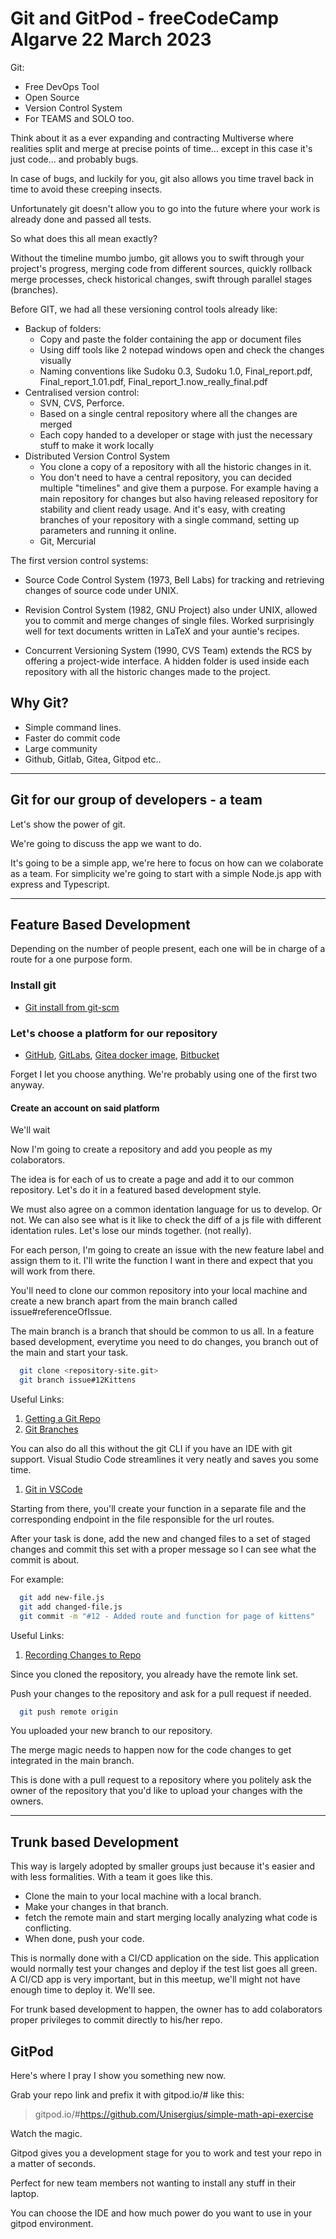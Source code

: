 # Git and GitPod - freeCodeCamp Algarve 22 March 2023

Git:

* Free DevOps Tool
* Open Source
* Version Control System
* For TEAMS and SOLO too.

Think about it as a ever expanding and contracting Multiverse
where realities split and merge at precise points of time...
except in this case it's just code... and probably bugs.

In case of bugs, and luckily for you, git also allows you time
travel back in time to avoid these creeping insects.

Unfortunately git doesn't allow you to go into the future where
your work is already done and passed all tests.

So what does this all mean exactly?

Without the timeline mumbo jumbo, git allows you to swift through your project's progress, merging code from different sources, quickly rollback merge processes, check historical changes, swift through parallel stages (branches).

Before GIT, we had all these versioning control tools already like:

* Backup of folders:
  * Copy and paste the folder containing the app or document files
  * Using diff tools like 2 notepad windows open and check the changes visually
  * Naming conventions like Sudoku 0.3, Sudoku 1.0, Final_report.pdf, Final_report_1.01.pdf, Final_report_1.now_really_final.pdf
* Centralised version control:
  * SVN, CVS, Perforce.
  * Based on a single central repository where all the changes are merged
  * Each copy handed to a developer or stage with just the necessary stuff to make it work locally
* Distributed Version Control System
  * You clone a copy of a repository with all the historic changes in it.
  * You don't need to have a central repository, you can decided multiple "timelines" and give them a purpose. For example having a main repository for changes but also having released repository for stability and client ready usage. And it's easy, with creating branches of your repository with a single command, setting up parameters and running it online.
  * Git, Mercurial

The first version control systems:

* Source Code Control System (1973, Bell Labs) for tracking and retrieving changes of source code under UNIX.

* Revision Control System (1982, GNU Project) also under UNIX, allowed you to commit and merge changes of single files. Worked surprisingly well for text documents written in LaTeX and your auntie's recipes.

* Concurrent Versioning System (1990, CVS Team) extends the RCS by offering a project-wide interface. A hidden folder is used inside each repository with all the historic changes made to the project.

## Why Git?

* Simple command lines.
* Faster do commit code
* Large community
* Github, Gitlab, Gitea, Gitpod etc..

----

## Git for our group of developers - a team

Let's show the power of git.

We're going to discuss the app we want to do.

It's going to be a simple app, we're here to focus on how can we colaborate as a team. For simplicity we're going to start with a simple Node.js app with express and Typescript.

----

## Feature Based Development

Depending on the number of people present, each one will be in charge of a route for a one purpose form.

### Install git

* [Git install from git-scm](https://git-scm.com/book/en/v2/Getting-Started-Installing-Git)

### Let's choose a platform for our repository

* [GitHub](github.com), [GitLabs](https://about.gitlab.com/), [Gitea docker image](https://hub.docker.com/r/gitea/gitea), [Bitbucket](https://bitbucket.org/product)

Forget I let you choose anything. We're probably using one of the first two anyway.

#### Create an account on said platform

We'll wait

Now I'm going to create a repository and add you people as my colaborators.

The idea is for each of us to create a page and add it to our common repository. Let's do it in a featured based development style.

We must also agree on a common identation language for us to develop. Or not. We can also see what is it like to check the diff of a js file with different identation rules. Let's lose our minds together. (not really).

For each person, I'm going to create an issue with the new feature label and assign them to it. I'll write the function I want in there and expect that you will work from there.

You'll need to clone our common repository into your local machine and create a new branch apart from the main branch called issue#referenceOfIssue.

The main branch is a branch that should be common to us all.
In a feature based development, everytime you need to do changes, you branch out of the main and start your task.

```sh
  git clone <repository-site.git>
  git branch issue#12Kittens
```

Useful Links:

1. [Getting a Git Repo](https://git-scm.com/book/en/v2/Git-Basics-Getting-a-Git-Repository)
2. [Git Branches](https://git-scm.com/book/en/v2/Git-Branching-Branches-in-a-Nutshell)

You can also do all this without the git CLI if you have an IDE with git support. Visual Studio Code streamlines it very neatly and saves you some time.

1. [Git in VSCode](https://git-scm.com/book/en/v2/Appendix-A%3A-Git-in-Other-Environments-Git-in-Visual-Studio-Code)

Starting from there, you'll create your function in a separate file and the corresponding endpoint in the file responsible for the url routes.

After your task is done, add the new and changed files to a set of staged changes and commit this set with a proper message so I can see what the commit is about.

For example:

```sh
  git add new-file.js
  git add changed-file.js
  git commit -m "#12 - Added route and function for page of kittens"
```

Useful Links:

1. [Recording Changes to Repo](https://git-scm.com/book/en/v2/Git-Basics-Recording-Changes-to-the-Repository)

Since you cloned the repository, you already have the remote link set.

Push your changes to the repository and ask for a pull request if needed.

```sh
  git push remote origin
```

You uploaded your new branch to our repository.

The merge magic needs to happen now for the code changes to get integrated in the main branch.

This is done with a pull request to a repository where you politely ask the owner of the repository that you'd like
to upload your changes with the owners.

----

## Trunk based Development

This way is largely adopted by smaller groups just because it's easier and with less formalities. 
With a team it goes like this.

* Clone the main to your local machine with a local branch.
* Make your changes in that branch.
* fetch the remote main and start merging locally analyzing what code is conflicting.
* When done, push your code. 

This is normally done with a CI/CD application on the side. This application would normally test your changes and deploy if the test list goes all green.
A CI/CD app is very important, but in this meetup, we'll might not have enough time to deploy it. We'll see.

For trunk based development to happen, the owner has to add colaborators proper privileges to commit directly to his/her repo. 

## GitPod

Here's where I pray I show you something new now.

Grab your repo link and prefix it with gitpod.io/# like this: 

> gitpod.io/#https://github.com/Unisergius/simple-math-api-exercise

Watch the magic.

Gitpod gives you a development stage for you to work and test your repo in a matter of seconds.

Perfect for new team members not wanting to install any stuff in their laptop.

You can choose the IDE and how much power do you want to use in your gitpod environment.
